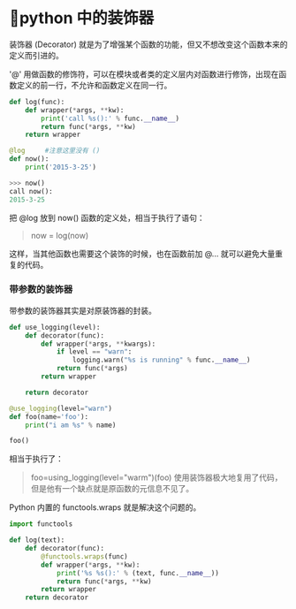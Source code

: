 # 🐍python 中的装饰器

装饰器 (Decorator) 就是为了增强某个函数的功能，但又不想改变这个函数本来的定义而引进的。

'@' 用做函数的修饰符，可以在模块或者类的定义层内对函数进行修饰，出现在函数定义的前一行，不允许和函数定义在同一行。
```python
def log(func):
    def wrapper(*args, **kw):
        print('call %s():' % func.__name__)
        return func(*args, **kw)
    return wrapper

@log     #注意这里没有 ()
def now():
    print('2015-3-25')

>>> now()
call now():
2015-3-25
```

把 @log 放到 now() 函数的定义处，相当于执行了语句：

> now = log(now)

这样，当其他函数也需要这个装饰的时候，也在函数前加 @... 就可以避免大量重复的代码。

### 带参数的装饰器

带参数的装饰器其实是对原装饰器的封装。

```python
def use_logging(level):
    def decorator(func):
        def wrapper(*args, **kwargs):
            if level == "warn":
                logging.warn("%s is running" % func.__name__)
            return func(*args)
        return wrapper

    return decorator

@use_logging(level="warn")
def foo(name='foo'):
    print("i am %s" % name)

foo()
```

相当于执行了：
>foo=using_logging(level="warm")(foo)
使用装饰器极大地复用了代码，但是他有一个缺点就是原函数的元信息不见了。

Python 内置的 functools.wraps 就是解决这个问题的。

```python
import functools

def log(text):
    def decorator(func):
        @functools.wraps(func)
        def wrapper(*args, **kw):
            print('%s %s():' % (text, func.__name__))
            return func(*args, **kw)
        return wrapper
    return decorator
```

